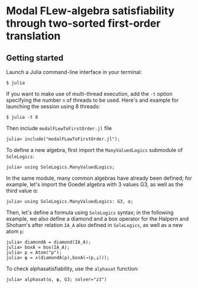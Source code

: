 # Modal FLew-algebra satisfiability through two-sorted first-order translation
## Getting started

Launch a Julia command-line interface in your terminal:

```
$ julia
```

If you want to make use of multi-thread execution, add the `-t` option specifying the number
`n` of threads to be used. Here's and example for launching the session using 8 threads:

```
$ julia -t 8
```

Then include `modalFLewToFirstOrder.jl` file

```
julia> include("modalFLewToFirstOrder.jl");
```

To define a new algebra, first import the `ManyValuedLogics` submodule of `SoleLogics`:

```
julia> using SoleLogics.ManyValuedLogics;
```

In the same module, many common algebras have already been defined; for example, let's
import the Goedel algebra with 3 values G3, as well as the third value α:

```
julia> using SoleLogics.ManyValuedLogics: G3, α;
```

Then, let's define a formula using `SoleLogics` syntax; in the following example, we also
define a diamond and a box operator for the Halpern and Shoham's after relation `IA_A`
also defined in `SoleLogics`, as well as a new atom `p`:

```
julia> diamondA = diamond(IA_A);
julia> boxA = box(IA_A);
julia> p = Atom("p");
julia> φ = ∧(diamondA(p),boxA(→(p,⊥)));
```

To check alphasatisfiability, use the `alphasat` function:

```
julia> alphasat(α, φ, G3; solver="z3")
```